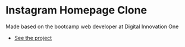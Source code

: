 # Instagram Homepage Clone

Made based on the bootcamp web developer at Digital Innovation One


- <a href="https://instagram-homepage.vercel.app"/>See the project</a> 
